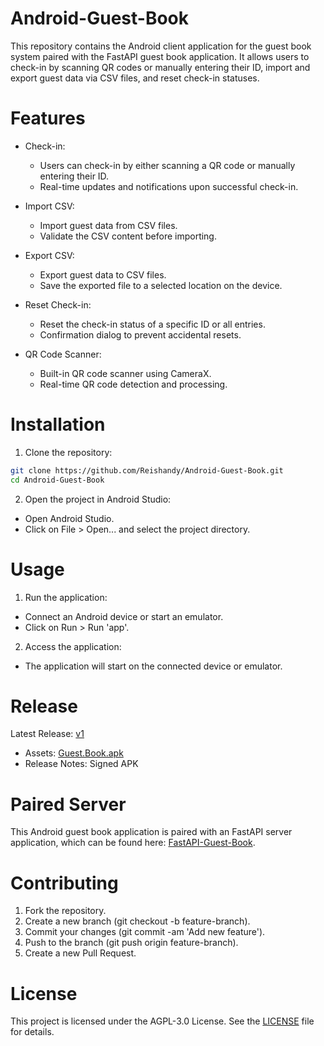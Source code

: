 # Android-Guest-Book
This repository contains the Android client application for the guest book system paired with the FastAPI guest book application. It allows users to check-in by scanning QR codes or manually entering their ID, import and export guest data via CSV files, and reset check-in statuses.

# Features
- Check-in:
  - Users can check-in by either scanning a QR code or manually entering their ID.
  - Real-time updates and notifications upon successful check-in.

- Import CSV:
  - Import guest data from CSV files.
  - Validate the CSV content before importing.

- Export CSV:
  - Export guest data to CSV files.
  - Save the exported file to a selected location on the device.

- Reset Check-in:
  - Reset the check-in status of a specific ID or all entries.
  - Confirmation dialog to prevent accidental resets.

- QR Code Scanner:
  - Built-in QR code scanner using CameraX.
  - Real-time QR code detection and processing.


# Installation
1. Clone the repository:
```bash
git clone https://github.com/Reishandy/Android-Guest-Book.git
cd Android-Guest-Book
```

2. Open the project in Android Studio:
  - Open Android Studio.
  - Click on File > Open... and select the project directory.

# Usage
1. Run the application:
  - Connect an Android device or start an emulator.
  - Click on Run > Run 'app'.

2. Access the application:
-   The application will start on the connected device or emulator.

# Release
Latest Release: [v1](https://github.com/Reishandy/Android-Guest-Book/releases/tag/v1)
- Assets: [Guest.Book.apk](https://github.com/Reishandy/Android-Guest-Book/releases/download/v1/Guest.Book.apk)
- Release Notes: Signed APK

# Paired Server
This Android guest book application is paired with an FastAPI server application, which can be found here: [FastAPI-Guest-Book](https://github.com/Reishandy/FastApi-Guest-Book).

# Contributing
1. Fork the repository.
2. Create a new branch (git checkout -b feature-branch).
3. Commit your changes (git commit -am 'Add new feature').
4. Push to the branch (git push origin feature-branch).
5. Create a new Pull Request.

# License
This project is licensed under the AGPL-3.0 License. See the [LICENSE](LICENSE) file for details.
